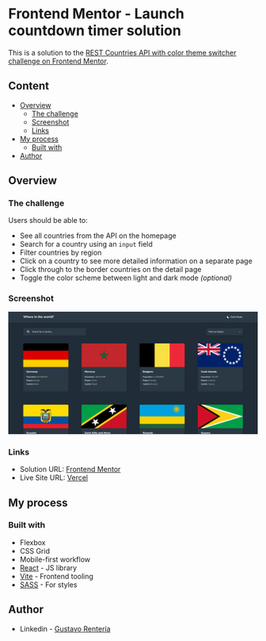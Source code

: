 # Frontend Mentor - Launch countdown timer solution

This is a solution to the [REST Countries API with color theme switcher challenge on Frontend Mentor](https://www.frontendmentor.io/challenges/rest-countries-api-with-color-theme-switcher-5cacc469fec04111f7b848ca).

## Content

- [Overview](#overview)
  - [The challenge](#the-challenge)
  - [Screenshot](#screenshot)
  - [Links](#links)
- [My process](#my-process)
  - [Built with](#built-with)
- [Author](#author)

## Overview

### The challenge

Users should be able to:

- See all countries from the API on the homepage
- Search for a country using an `input` field
- Filter countries by region
- Click on a country to see more detailed information on a separate page
- Click through to the border countries on the detail page
- Toggle the color scheme between light and dark mode *(optional)*

### Screenshot

![](./screenshot.png)

### Links

- Solution URL: [Frontend Mentor](https://www.frontendmentor.io/solutions/rest-countries-api-with-react-redux-reactrouter-axios-sass-vite-CYTLNobR05)
- Live Site URL: [Vercel](https://rest-countries-api-with-color-theme-switcher-master-fm.vercel.app/)

## My process

### Built with

- Flexbox
- CSS Grid
- Mobile-first workflow
- [React](https://es.reactjs.org/) - JS library
- [Vite](https://vitejs.dev/) - Frontend tooling
- [SASS](https://sass-lang.com/) - For styles


## Author

- Linkedin - [Gustavo Rentería](https://www.linkedin.com/in/gustavo-renter%C3%ADa-2b7819218/)
